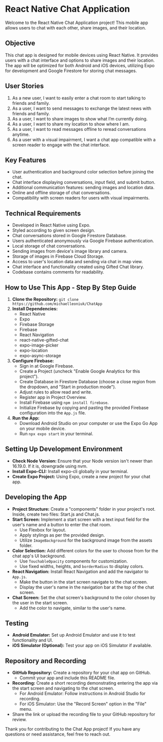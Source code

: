 # React Native Chat Application

Welcome to the React Native Chat Application project! This mobile app allows users to chat with each other, share images, and their location.

## Objective
This chat app is designed for mobile devices using React Native. It provides users with a chat interface and options to share images and their location. The app will be optimized for both Android and iOS devices, utilizing Expo for development and Google Firestore for storing chat messages.

## User Stories
1. As a new user, I want to easily enter a chat room to start talking to friends and family.
2. As a user, I want to send messages to exchange the latest news with friends and family.
3. As a user, I want to share images to show what I’m currently doing.
4. As a user, I want to share my location to show where I am.
5. As a user, I want to read messages offline to reread conversations anytime.
6. As a user with a visual impairment, I want a chat app compatible with a screen reader to engage with the chat interface.

## Key Features
- User authentication and background color selection before joining the chat.
- Chat interface displaying conversations, input field, and submit button.
- Additional communication features: sending images and location data.
- Online and offline storage of chat conversations.
- Compatibility with screen readers for users with visual impairments.

## Technical Requirements
- Developed in React Native using Expo.
- Styled according to given screen design.
- Chat conversations stored in Google Firestore Database.
- Users authenticated anonymously via Google Firebase authentication.
- Local storage of chat conversations.
- Sending images from device's image library and camera.
- Storage of images in Firebase Cloud Storage.
- Access to user's location data and sending via chat in map view.
- Chat interface and functionality created using Gifted Chat library.
- Codebase contains comments for readability.

## How to Use This App - Step By Step Guide
1. **Clone the Repository:** `git clone https://github.com/michaelleoniuk/ChatApp`
2. **Install Dependencies:**
   - React Native
   - Expo
   - Firebase Storage
   - Firebase
   - React Navigation
   - react-native-gifted-chat
   - expo-image-picker
   - expo-location
   - expo-async-storage
3. **Configure Firebase:**
   - Sign in at Google Firebase.
   - Create a Project (uncheck "Enable Google Analytics for this project").
   - Create Database in Firestore Database (choose a close region from the dropdown, and "Start in production mode").
   - Adjust rules to allow read and write.
   - Register app in Project Overview.
   - Install Firebase using `npm install firebase`.
   - Initialize Firebase by copying and pasting the provided Firebase configuration into the `App.js` file.
4. **Run the App:**
   - Download Android Studio on your computer or use the Expo Go App on your mobile device.
   - Run `npx expo start` in your terminal.

## Setting Up Development Environment
- **Check Node Version:** Ensure that your Node version isn't newer than 16.19.0. If it is, downgrade using nvm.
- **Install Expo-CLI:** Install expo-cli globally in your terminal.
- **Create Expo Project:** Using Expo, create a new project for your chat app.

## Developing the App
- **Project Structure:** Create a "components" folder in your project's root. Inside, create two files: Start.js and Chat.js.
- **Start Screen:** Implement a start screen with a text input field for the user's name and a button to enter the chat room.
  - Use Flexbox for layout.
  - Apply stylings as per the provided design.
  - Utilize `ImageBackground` for the background image from the assets folder.
- **Color Selection:** Add different colors for the user to choose from for the chat app's UI background.
  - Use `TouchableOpacity` components for customization.
  - Use fixed widths, heights, and `borderRadius` to display colors.
- **React Navigation:** Install React Navigation and add the navigator to `App.js`.
  - Make the button in the start screen navigate to the chat screen.
  - Display the user's name in the navigation bar at the top of the chat screen.
- **Chat Screen:** Set the chat screen's background to the color chosen by the user in the start screen.
  - Add the color to navigate, similar to the user's name.

## Testing
- **Android Emulator:** Set up Android Emulator and use it to test functionality and UI.
- **iOS Simulator (Optional):** Test your app on iOS Simulator if available.

## Repository and Recording
- **GitHub Repository:** Create a repository for your chat app on GitHub.
  - Commit your app and include this README file.
- **Recording:** Create a short recording demonstrating entering the app via the start screen and navigating to the chat screen.
  - For Android Emulator: Follow instructions in Android Studio for recording.
  - For iOS Simulator: Use the "Record Screen" option in the "File" menu.
- Share the link or upload the recording file to your GitHub repository for review.

Thank you for contributing to the Chat App project! If you have any questions or need assistance, feel free to reach out.
